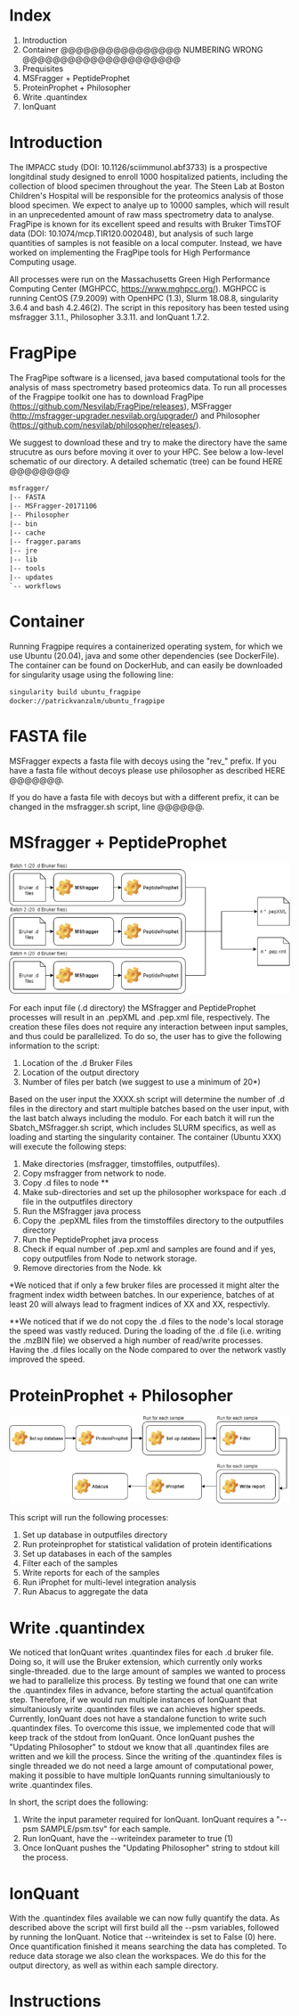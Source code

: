 # Index
1. Introduction
2. Container @@@@@@@@@@@@@@@@ NUMBERING WRONG @@@@@@@@@@@@@@@@@@@@@
2. Prequisites
3. MSFragger + PeptideProphet
4. ProteinProphet + Philosopher
5. Write .quantindex
6. IonQuant

# Introduction

The IMPACC study (DOI: 10.1126/sciimmunol.abf3733) is a prospective longitdinal study designed to enroll 1000 hospitalized patients, including the collection of blood specimen throughout the year. The Steen Lab at Boston Children's Hospital will be responsible for the proteomics analysis of those blood specimen. We expect to analye up to 10000 samples, which will result in an unprecedented amount of raw mass spectrometry data to analyse. FragPipe is known for its excellent speed and results with Bruker TimsTOF data (DOI: 10.1074/mcp.TIR120.002048), but analysis of such large quantities of samples is not feasible on a local computer. Instead, we have worked on implementing the FragPipe tools for High Performance Computing usage.

All processes were run on the Massachusetts Green High Performance Computing Center (MGHPCC, https://www.mghpcc.org/). MGHPCC is running CentOS (7.9.2009) with OpenHPC (1.3), Slurm 18.08.8, singularity 3.6.4 and bash 4.2.46(2). The script in this repository has been tested using msfragger 3.1.1., Philosopher 3.3.11. and IonQuant 1.7.2.

# FragPipe

The FragPipe software is a licensed, java based computational tools for the analysis of mass spectrometry based proteomics data. To run all processes of the Fragpipe toolkit one has to download FragPipe (https://github.com/Nesvilab/FragPipe/releases), MSFragger (http://msfragger-upgrader.nesvilab.org/upgrader/) and Philosopher (https://github.com/nesvilab/philosopher/releases/). 

We suggest to download these and try to make the directory have the same strucutre as ours before moving it over to your HPC. See below a low-level schematic of our directory. A detailed schematic (tree) can be found HERE @@@@@@@@

    msfragger/
    |-- FASTA
    |-- MSFragger-20171106
    |-- Philosopher
    |-- bin
    |-- cache
    |-- fragger.params
    |-- jre
    |-- lib
    |-- tools
    |-- updates
    `-- workflows


# Container

Running Fragpipe requires a containerized operating system, for which we use Ubuntu (20.04), java and some other dependencies (see DockerFile). The container can be found on DockerHub, and can easily be downloaded for singularity usage using the following line:

    singularity build ubuntu_fragpipe docker://patrickvanzalm/ubuntu_fragpipe


# FASTA file

MSFragger expects a fasta file with decoys using the "rev_" prefix. If you have a fasta file without decoys please use philosopher as described HERE @@@@@@@.

If you do have a fasta file with decoys but with a different prefix, it can be changed in the msfragger.sh script, line @@@@@@.

# MSfragger + PeptideProphet

![alt text](Images/fraggerpeptideprophet.png "Title")


For each input file (.d directory) the MSfragger and PeptideProphet processes will result in an .pepXML and .pep.xml file, respectively. The creation these files does not require any interaction between input samples, and thus could be parallelized. To do so, the user has to give the following information to the script:
1. Location of the .d Bruker Files
2. Location of the output directory
3. Number of files per batch (we suggest to use a minimum of 20*)



Based on the user input the XXXX.sh script will determine the number of .d files in the directory and start multiple batches based on the user input, with the last batch always including the modulo. For each batch it will run the Sbatch_MSfragger.sh script, which includes SLURM specifics, as well as loading and starting the singularity container. The container (Ubuntu XXX) will execute the following steps:
1. Make directories (msfragger, timstoffiles, outputfiles).
2. Copy msfragger from network to node.
3. Copy .d files to node **
4. Make sub-directories and set up the philosopher workspace for each .d file in the outputfiles directory
5. Run the MSfragger java process
6. Copy the .pepXML files from the timstoffiles directory to the outputfiles directory
7. Run the PeptideProphet java process
8. Check if equal number of .pep.xml and samples are found and if yes, copy outputfiles from Node to network storage.
9. Remove directories from the Node.
kk


*We noticed that if only a few bruker files are processed it might alter the fragment index width between batches. In our experience, batches of at least 20 will always lead to fragment indices of XX and XX, respectivly.

**We noticed that if we do not copy the .d files to the node's local storage the speed was vastly reduced. During the loading of the .d file (i.e. writing the .mzBIN file) we observed a high number of read/write processes. Having the .d files locally on the Node compared to over the network vastly improved the speed.

# ProteinProphet + Philosopher

![alt text](Images/ProteinProphet.png "Title")

This script will run the following processes:
1. Set up database in outputfiles directory
2. Run proteinprophet for statistical validation of protein identifications
3. Set up databases in each of the samples
4. Filter each of the samples
5. Write reports for each of the samples
6. Run iProphet for multi-level integration analysis
7. Run Abacus to aggregate the data 

# Write .quantindex

We noticed that IonQuant writes .quantindex files for each .d bruker file. Doing so, it will use the Bruker extension, which currently only works single-threaded. due to the large amount of samples we wanted to process we had to parallelize this process. By testing we found that one can write the .quantindex files in advance, before starting the actual quantifcation step. Therefore, if we would run multiple instances of IonQuant that simultaniously write .quantindex files we can achieves higher speeds. Currently, IonQuant does not have a standalone function to write such .quantindex files. To overcome this issue, we implemented code that will keep track of the stdout from IonQuant. Once IonQuant pushes the "Updating Philosopher" to stdout we know that all .quantindex files are written and we kill the process. Since the writing of the .quantindex files is single threaded we do not need a large amount of computational power, making it possible to have multiple IonQuants running simultaniously to write .quantindex files.

In short, the script does the following:
1. Write the input parameter required for IonQuant. IonQuant requires a "--psm SAMPLE/psm.tsv" for each sample.
2. Run IonQuant, have the --writeindex parameter to true (1)
3. Once IonQuant pushes the "Updating Philosopher" string to stdout kill the process.

# IonQuant

With the .quantindex files available we can now fully quantify the data. As described above the script will first build all the --psm variables, followed by running the IonQuant. Notice that --writeindex is set to False (0) here. Once quantification finished it means searching the data has completed. To reduce data storage we also clean the workspaces. We do this for the output directory, as well as within each sample directory.

# Instructions

